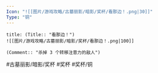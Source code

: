 ```yaml
---
Icon: "![[图片/游戏攻略/古墓丽影/暗影/奖杯/看那边！.png|30]]"
Type: "铜"
---
```

```ad-common-bronze-trophy
title: (Title:: "看那边！")
![[图片/游戏攻略/古墓丽影/暗影/奖杯/看那边！.png|100]]

(Comment:: "杀掉 3 个转移注意力的敌人")
```

#古墓丽影/暗影/奖杯 #奖杯 #奖杯/铜
